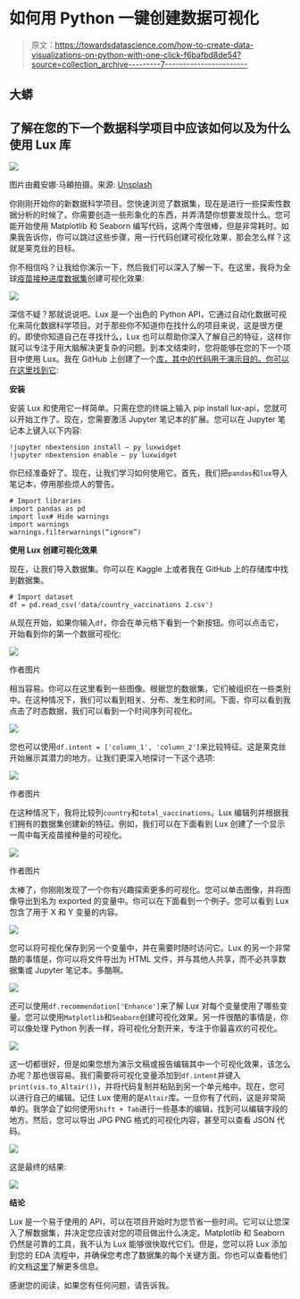 # 如何用 Python 一键创建数据可视化

> 原文：<https://towardsdatascience.com/how-to-create-data-visualizations-on-python-with-one-click-f6bafbd8de54?source=collection_archive---------7----------------------->

## 大蟒

## 了解在您的下一个数据科学项目中应该如何以及为什么使用 Lux 库

![](img/9d47fa813d036cabc82a71eae88fe1ea.png)

图片由戴安娜·马頔拍摄。来源: [Unsplash](https://unsplash.com/photos/Ic7SSSdK-io)

你刚刚开始你的新数据科学项目。您快速浏览了数据集，现在是进行一些探索性数据分析的时候了。你需要创造一些形象化的东西，并弄清楚你想要发现什么。您可能开始使用 Matplotlib 和 Seaborn 编写代码，这两个库很棒，但是非常耗时。如果我告诉你，你可以跳过这些步骤，用一行代码创建可视化效果，那会怎么样？这就是莱克丝的目标。

你不相信吗？让我给你演示一下，然后我们可以深入了解一下。在这里，我将为全球[疫苗接种进度数据集](https://www.kaggle.com/gpreda/covid-world-vaccination-progress)创建可视化效果:

![](img/a3677660f0088c089b58657785e402ce.png)

深信不疑？那就说说吧。Lux 是一个出色的 Python API，它通过自动化数据可视化来简化数据科学项目。对于那些你不知道你在找什么的项目来说，这是很方便的。即使你知道自己在寻找什么，Lux 也可以帮助你深入了解自己的特征，这样你就可以专注于用大脑解决更复杂的问题。到本文结束时，您将能够在您的下一个项目中使用 Lux。我在 GitHub 上创建了一个[库，其中的代码用于演示目的。你可以在这里找到它](https://github.com/ismael-araujo/Testing-Libraries):

**安装**

安装 Lux 和使用它一样简单。只需在您的终端上输入 pip install lux-api，您就可以开始工作了。现在，您需要激活 Jupyter 笔记本的扩展。您可以在 Jupyter 笔记本上键入以下内容:

```
!jupyter nbextension install — py luxwidget
!jupyter nbextension enable — py luxwidget
```

你已经准备好了。现在，让我们学习如何使用它。首先，我们把`pandas`和`lux`导入笔记本，停用那些烦人的警告。

```
# Import libraries
import pandas as pd
import lux# Hide warnings
import warnings
warnings.filterwarnings(“ignore”)
```

**使用 Lux 创建可视化效果**

现在，让我们导入数据集。你可以在 Kaggle 上或者我在 GitHub 上的存储库中找到数据集。

```
# Import dataset
df = pd.read_csv('data/country_vaccinations 2.csv')
```

从现在开始，如果你输入`df`，你会在单元格下看到一个新按钮。你可以点击它，开始看到你的第一个数据可视化:

![](img/45be701f286e5487a16c1234310a5dc2.png)

作者图片

相当容易。你可以在这里看到一些图像。根据您的数据集，它们被组织在一些类别中。在这种情况下，我们可以看到相关、分布、发生和时间。下面，你可以看到我点击了时态数据，我们可以看到一个时间序列可视化。

![](img/f3da7a4e39ed33399b5919e01095a745.png)

您也可以使用`df.intent = ['column_1', 'column_2']`来比较特征。这是莱克丝开始展示其潜力的地方。让我们更深入地探讨一下这个选项:

![](img/329fb86cbb97d5e6902d0208c1d9f11f.png)

作者图片

在这种情况下，我将比较列`country`和`total_vaccinations`。Lux 编辑列并根据我们拥有的数据集创建新的特征。例如，我们可以在下面看到 Lux 创建了一个显示一周中每天疫苗接种量的可视化。

![](img/053e9260a17e47a85b9d6ddc672f62ba.png)

作者图片

太棒了，你刚刚发现了一个你有兴趣探索更多的可视化。您可以单击图像，并将图像导出到名为 exported 的变量中。你可以在下面看到一个例子。您可以看到 Lux 包含了用于 X 和 Y 变量的内容。

![](img/1659e925045f8a74e065bb1fc413faf6.png)

您可以将可视化保存到另一个变量中，并在需要时随时访问它。Lux 的另一个非常酷的事情是，你可以将文件导出为 HTML 文件，并与其他人共享，而不必共享数据集或 Jupyter 笔记本。多酷啊。

![](img/e1ca5d9d3b4c86e8b9fbeac4a1f370e6.png)

还可以使用`df.recommendation['Enhance']`来了解 Lux 对每个变量使用了哪些变量。您可以使用`Matplotlib`和`Seaborn`创建可视化效果。另一件很酷的事情是，你可以像处理 Python 列表一样，将可视化分割开来，专注于你最喜欢的可视化。

![](img/e64b29dfee93fd39d234a52aadf69769.png)

这一切都很好，但是如果您想为演示文稿或报告编辑其中一个可视化效果，该怎么办呢？那也很容易。我们需要将可视化变量添加到`df.intent`并键入`print(vis.to_Altair())`，并将代码复制并粘贴到另一个单元格中。现在，您可以进行自己的编辑。记住 Lux 使用的是`Altair`库。一旦你有了代码，这是非常简单的。我学会了如何使用`Shift + Tab`进行一些基本的编辑，找到可以编辑字段的地方。然后，您可以导出 JPG PNG 格式的可视化内容，甚至可以查看 JSON 代码。

![](img/9862f3870c028928038f433296ad58a3.png)

这是最终的结果:

![](img/5590d6ca9e1ecdfccefacdc391d4fc9c.png)

**结论**

Lux 是一个易于使用的 API，可以在项目开始时为您节省一些时间。它可以让您深入了解数据集，并决定您应该对您的项目做出什么决定。Matplotlib 和 Seaborn 仍然是可靠的工具，我不认为 Lux 能够很快取代它们。但是，您可以将 Lux 添加到您的 EDA 流程中，并确保您考虑了数据集的每个关键方面。你也可以查看他们的文档[这里](https://lux-api.readthedocs.io/en/latest/index.html)了解更多信息。

感谢您的阅读，如果您有任何问题，请告诉我。